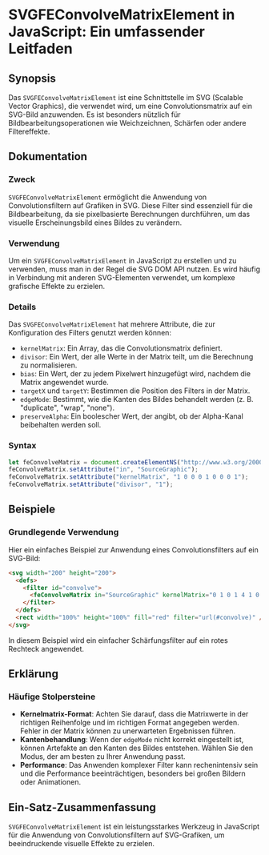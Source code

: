 <!--
Meta Description: # SVGFEConvolveMatrixElement in JavaScript: Ein umfassender Leitfaden ## Synopsis Das `SVGFEConvolveMatrixElement` ist eine Schnittstelle im SVG (Scal...
Meta Keywords: ein, die, der, svg, svgfeconvolvematrixelement
-->

# SVGFEConvolveMatrixElement in JavaScript: Ein umfassender Leitfaden

## Synopsis
Das `SVGFEConvolveMatrixElement` ist eine Schnittstelle im SVG (Scalable Vector Graphics), die verwendet wird, um eine Convolutionsmatrix auf ein SVG-Bild anzuwenden. Es ist besonders nützlich für Bildbearbeitungsoperationen wie Weichzeichnen, Schärfen oder andere Filtereffekte.

## Dokumentation
### Zweck
`SVGFEConvolveMatrixElement` ermöglicht die Anwendung von Convolutionsfiltern auf Grafiken in SVG. Diese Filter sind essenziell für die Bildbearbeitung, da sie pixelbasierte Berechnungen durchführen, um das visuelle Erscheinungsbild eines Bildes zu verändern.

### Verwendung
Um ein `SVGFEConvolveMatrixElement` in JavaScript zu erstellen und zu verwenden, muss man in der Regel die SVG DOM API nutzen. Es wird häufig in Verbindung mit anderen SVG-Elementen verwendet, um komplexe grafische Effekte zu erzielen.

### Details
Das `SVGFEConvolveMatrixElement` hat mehrere Attribute, die zur Konfiguration des Filters genutzt werden können:

- `kernelMatrix`: Ein Array, das die Convolutionsmatrix definiert.
- `divisor`: Ein Wert, der alle Werte in der Matrix teilt, um die Berechnung zu normalisieren.
- `bias`: Ein Wert, der zu jedem Pixelwert hinzugefügt wird, nachdem die Matrix angewendet wurde.
- `targetX` und `targetY`: Bestimmen die Position des Filters in der Matrix.
- `edgeMode`: Bestimmt, wie die Kanten des Bildes behandelt werden (z. B. "duplicate", "wrap", "none").
- `preserveAlpha`: Ein boolescher Wert, der angibt, ob der Alpha-Kanal beibehalten werden soll.

### Syntax
```javascript
let feConvolveMatrix = document.createElementNS("http://www.w3.org/2000/svg", "feConvolveMatrix");
feConvolveMatrix.setAttribute("in", "SourceGraphic");
feConvolveMatrix.setAttribute("kernelMatrix", "1 0 0 0 1 0 0 0 1");
feConvolveMatrix.setAttribute("divisor", "1");
```

## Beispiele
### Grundlegende Verwendung
Hier ein einfaches Beispiel zur Anwendung eines Convolutionsfilters auf ein SVG-Bild:

```html
<svg width="200" height="200">
  <defs>
    <filter id="convolve">
      <feConvolveMatrix in="SourceGraphic" kernelMatrix="0 1 0 1 4 1 0 1 0" divisor="8" />
    </filter>
  </defs>
  <rect width="100%" height="100%" fill="red" filter="url(#convolve)" />
</svg>
```

In diesem Beispiel wird ein einfacher Schärfungsfilter auf ein rotes Rechteck angewendet.

## Erklärung
### Häufige Stolpersteine
- **Kernelmatrix-Format**: Achten Sie darauf, dass die Matrixwerte in der richtigen Reihenfolge und im richtigen Format angegeben werden. Fehler in der Matrix können zu unerwarteten Ergebnissen führen.
- **Kantenbehandlung**: Wenn der `edgeMode` nicht korrekt eingestellt ist, können Artefakte an den Kanten des Bildes entstehen. Wählen Sie den Modus, der am besten zu Ihrer Anwendung passt.
- **Performance**: Das Anwenden komplexer Filter kann rechenintensiv sein und die Performance beeinträchtigen, besonders bei großen Bildern oder Animationen.

## Ein-Satz-Zusammenfassung
`SVGFEConvolveMatrixElement` ist ein leistungsstarkes Werkzeug in JavaScript für die Anwendung von Convolutionsfiltern auf SVG-Grafiken, um beeindruckende visuelle Effekte zu erzielen.